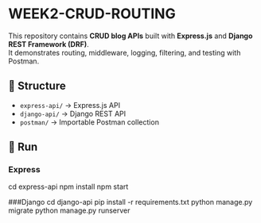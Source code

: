 # WEEK2-CRUD-ROUTING

This repository contains **CRUD blog APIs** built with **Express.js** and **Django REST Framework (DRF)**.  
It demonstrates routing, middleware, logging, filtering, and testing with Postman.

## 📂 Structure
- `express-api/` → Express.js API  
- `django-api/` → Django REST API  
- `postman/` → Importable Postman collection  

## 🚀 Run

### Express

cd express-api
npm install
npm start

###Django
cd django-api
pip install -r requirements.txt
python manage.py migrate
python manage.py runserver
